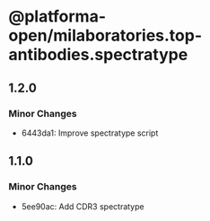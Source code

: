 # @platforma-open/milaboratories.top-antibodies.spectratype

## 1.2.0

### Minor Changes

- 6443da1: Improve spectratype script

## 1.1.0

### Minor Changes

- 5ee90ac: Add CDR3 spectratype
